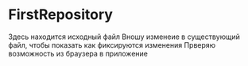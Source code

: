 # FirstRepository
Здесь находится исходный файл
Вношу изменеие в существующий файл, чтобы показать как фиксируются изменения
Прверяю возможность из браузера в приложение
